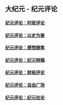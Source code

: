 ## 大纪元 - 纪元评论

#### [纪元评论：时政评论](indexes/nsc1025/README.md?07240330)
#### [纪元评论：以史为鉴](indexes/nsc1028/README.md?07240330)
#### [纪元评论：感悟随笔](indexes/nsc1035/README.md?07240330)
#### [纪元评论：纪元特稿](indexes/nsc424/README.md?07240330)
#### [纪元评论：财经评论](indexes/nsc1026/README.md?07240330)
#### [纪元评论：自由广场](indexes/nsc993/README.md?07240330)
#### [纪元评论：纪元社论](indexes/nsc422/README.md?07240330)
